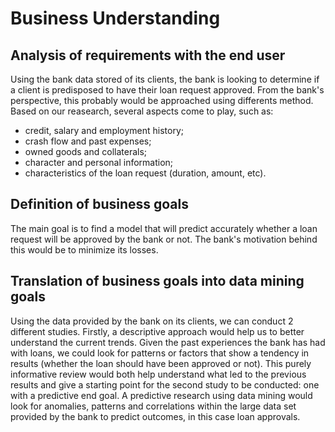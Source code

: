 # Business Understanding

## Analysis of requirements with the end user
Using the bank data stored of its clients, the bank is looking to determine if a client is predisposed to have their loan request approved. From the bank's perspective, this probably would be approached using differents method. Based on our reasearch, several aspects come to play, such as: 
- credit, salary and employment history;
- crash flow and past expenses;
- owned goods and collaterals;
- character and personal information;
- characteristics of the loan request (duration, amount, etc).

## Definition of business goals
The main goal is to find a model that will predict accurately whether a loan request will be approved by the bank or not. The bank's motivation behind this would be to minimize its losses.


## Translation of business goals into data mining goals

Using the data provided by the bank on its clients, we can conduct 2 different studies. Firstly, a descriptive approach would help us to better understand the current trends. Given the past experiences the bank has had with loans, we could look for patterns or factors that show a tendency in results (whether the loan should have been approved or not). This purely informative review would both help understand what led to the previous results and give a starting point for the second study to be conducted: one with a predictive end goal. A predictive research using data mining would look for anomalies, patterns and correlations within the large data set provided by the bank to predict outcomes, in this case loan approvals.
